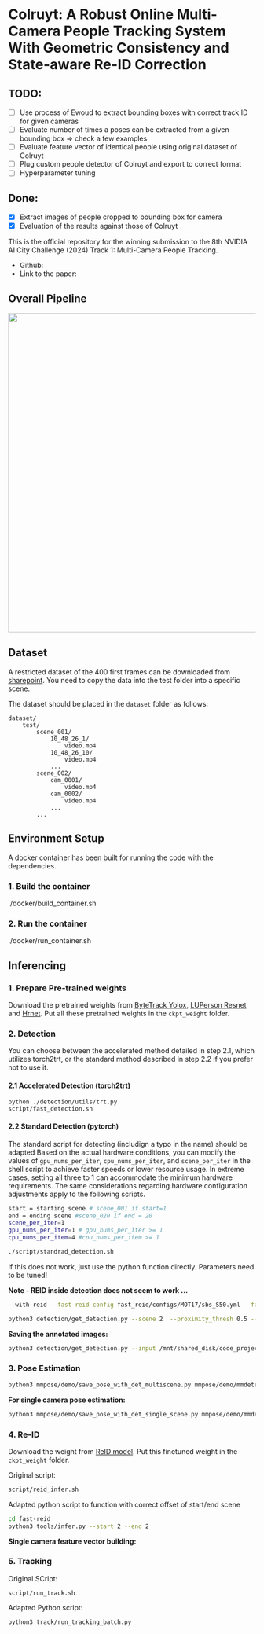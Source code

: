 # Colruyt: A Robust Online Multi-Camera People Tracking System With Geometric Consistency and State-aware Re-ID Correction

## TODO:

- [ ] Use process of Ewoud to extract bounding boxes with correct track ID for given cameras
- [ ] Evaluate number of times a poses can be extracted from a given bounding box => check a few examples
- [ ] Evaluate feature vector of identical people using original dataset of Colruyt
- [ ] Plug custom people detector of Colruyt and export to correct format
- [ ] Hyperparameter tuning

## Done: 

- [x] Extract images of people cropped to bounding box for camera
- [x] Evaluation of the results against those of Colruyt

This is the official repository for the winning submission to the 8th NVIDIA AI City Challenge (2024) Track 1: Multi-Camera People Tracking.
- Github: 
- Link to the paper: 


## Overall Pipeline

<img src="architecture.png" width="650" />

## Dataset

A restricted dataset of the 400 first frames can be downloaded from [sharepoint](https://flandersmake.sharepoint.com/:f:/s/ap_20220182RETAINVILICON-FM_channel/EkeAe2jzxNxNkwwHbz33JnUBZsAnC6A20hM5bhl3-gAaYQ?e=quuZo5). You need to copy the data into the test folder into a specific scene. 


The dataset should be placed in the `dataset` folder as follows:

```
dataset/
    test/
        scene_001/
            10_48_26_1/
                video.mp4
            10_48_26_10/
                video.mp4
            ...
        scene_002/
            cam_0001/
                video.mp4
            cam_0002/
                video.mp4
            ...
        ...
```

## Environment Setup

A docker container has been built for running the code with the dependencies.

### 1. Build the container

./docker/build_container.sh

### 2. Run the container

./docker/run_container.sh


## Inferencing
### 1. Prepare Pre-trained weights

Download the pretrained weights from [ByteTrack Yolox](https://drive.google.com/file/d/1LVFqYqx88R0TUjCMbTaKrJkL7-SdCSmC/view?usp=drive_link), [LUPerson Resnet](https://drive.google.com/file/d/1xDKWJRWja01nNOeV7TWcn58sHYSal2k9/view?usp=drive_link) and [Hrnet](https://drive.google.com/file/d/1tNT6gOBB95qYPCypvCctj1o-r7bzdwxA/view?usp=drive_link). Put all these pretrained weights in the `ckpt_weight` folder.

### 2. Detection
You can choose between the accelerated method detailed in step 2.1, which utilizes torch2trt, or the standard method described in step 2.2 if you prefer not to use it.

#### 2.1 Accelerated Detection (torch2trt)
```
python ./detection/utils/trt.py
script/fast_detection.sh
```
#### 2.2 Standard Detection (pytorch)

The standard script for detecting (includign a typo in the name) should be adapted Based on the actual hardware conditions, you can modify the values of `gpu_nums_per_iter`, `cpu_nums_per_iter`, and `scene_per_iter` in the shell script to achieve faster speeds or lower resource usage. In extreme cases, setting all three to 1 can accommodate the minimum hardware requirements. The same considerations regarding hardware configuration adjustments apply to the following scripts. 

```Bash
start = starting scene # scene_001 if start=1
end = ending scene #scene_020 if end = 20
scene_per_iter=1
gpu_nums_per_iter=1 # gpu_nums_per_iter >= 1
cpu_nums_per_item=4 #cpu_nums_per_item >= 1
```

```Bash
./script/standrad_detection.sh
```

If this does not work, just use the python function directly. Parameters need to be tuned!

**Note - REID inside detection does not seem to work ...**

```Bash
--with-reid --fast-reid-config fast_reid/configs/MOT17/sbs_S50.yml --fast-reid-weights pretrained/mot17_sbs_S50.pth
```

```Bash
python3 detection/get_detection.py --scene 2  --proximity_thresh 0.5 --appearance_thresh 0.25 --fuse --save_processed_img --save_annotated_img --batchsize 16
```

**Saving the annotated images:**
```Bash
python3 detection/get_detection.py --input /mnt/shared_disk/code_projects/Retain_asset_reID/PoseTrack/dataset/test/slim_people_tracking_data_entrance_checkout_first_isles --proximity_thresh 0.5 --appearance_thresh 0.25 --fuse --conf 0.1 --tsize 640 --track_high_thresh 0.5 --batchsize 16 --save_processed_img --save_annotated_img
```



### 3. Pose Estimation

```Bash
python3 mmpose/demo/save_pose_with_det_multiscene.py mmpose/demo/mmdetection_cfg/faster_rcnn_r50_fpn_coco.py https://download.openxlab.org.cn/models/mmdetection/FasterR-CNN/weight/faster-rcnn_r50_fpn_1x_coco mmpose/configs/body_2d_keypoint/topdown_heatmap/coco/td-hm_hrnet-w32_8xb64-210e_coco-256x192.py ckpt_weight/td-hm_hrnet-w32_8xb64-210e_coco-256x192-81c58e40_20220909.pth --input dataset/test/scene_002 --output-root result/pose/scene_002 --draw-bbox --show-kpt-idx --start 1 --end 3
```

**For single camera pose estimation:**

```Bash
python3 mmpose/demo/save_pose_with_det_single_scene.py mmpose/demo/mmdetection_cfg/faster_rcnn_r50_fpn_coco.py https://download.openxlab.org.cn/models/mmdetection/FasterR-CNN/weight/faster-rcnn_r50_fpn_1x_coco mmpose/configs/body_2d_keypoint/topdown_heatmap/coco/td-hm_hrnet-w32_8xb64-210e_coco-256x192.py ckpt_weight/td-hm_hrnet-w32_8xb64-210e_coco-256x192-81c58e40_20220909.pth --input dataset/test/slim_people_tracking_data_entrance_checkout_first_isles/20250115_tracked_10_48_26_28.mp4 --output-dir result/pose/ --show-kpt-idx --det-file dataset/test/slim_people_tracking_data_entrance_checkout_first_isles/20250115_tracked_10_48_26_28.txt
```

### 4. Re-ID

Download the weight from [ReID model](https://drive.google.com/file/d/17qbBmBX7DiT2lOuQ6rGHl8s9deKHkVn2/view?usp=sharing). Put this finetuned weight in the `ckpt_weight` folder.

Original script:
```Bash
script/reid_infer.sh
```

Adapted python script to function with correct offset of start/end scene
```Bash
cd fast-reid
python3 tools/infer.py --start 2 --end 2
```

**Single camera feature vector building:**



### 5. Tracking

Original SCript:
```
script/run_track.sh
```

Adapted Python script:
```Bash
python3 track/run_tracking_batch.py
```